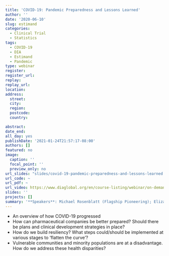 ```yaml
---
title: 'COVID-19: Pandemic Preparedness and Lessons Learned'
author: ''
date: '2020-06-10'
slug: estimand
categories:
  - Clinical Trial
  - Statistics
tags:
  - COVID-19
  - DIA
  - Estimand
  - Pandemic
type: webinar
register: 
register_url: 
replay:
replay_url: 
location: 
address:
  street: 
  city: 
  region: 
  postcode: 
  country: 

abstract: 
date_end: 
all_day: yes
publishDate: '2021-01-24T21:57:17-08:00'
authors: []
featured: no
image:
  caption: ''
  focal_point: ''
  preview_only: no
url_slides: "slides/covid-19-pandemic-preparedness-and-lessons-learned.pdf"
url_code: ~
url_pdf: ~
url_video: https://www.diaglobal.org/en/course-listing/webinar/on-demand/2020/06/dia-direct-covid-19-pandemic-preparedness-and-lessons-learned/presentation/11/covid-19-pandemic-preparedness-and-lessons-learned?aid=COVID-19
slides: ''
projects: []
summary: '**Speakers**: Michael Rosenblatt (Flagship Pioneering); Elizabeth Garner (ObsEva SA); Peter Sorger (Harvard Medical School)'
---
```

<!--more-->
* An overview of how COVID-19 progressed  
* How can pharmaceutical companies be better prepared? Should there be plans and clinical development strategies in place?  
* How do we build resiliency? What steps could/should be implemented at various stages to ‘flatten the curve’?  
* Vulnerable communities and minority populations are at a disadvantage. How do we address these health disparities?
